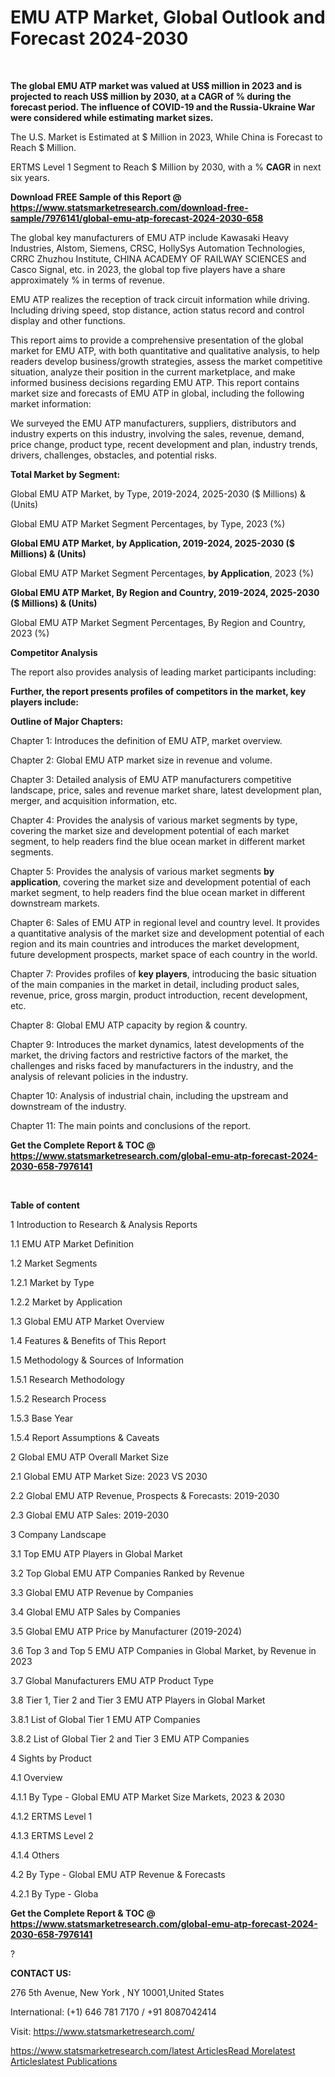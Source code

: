 <h1>EMU ATP Market, Global Outlook and Forecast 2024-2030</h1><br/><p><strong>The global EMU ATP market was valued at US$ million in 2023 and is projected to reach US$ million by 2030, at a <strong>CAGR</strong> of % during the forecast period. The influence of COVID-19 and the Russia-Ukraine War were considered while estimating market sizes.</strong></p>
 
 
 
 <p>The U.S. Market is Estimated at $ Million in 2023, While China is Forecast to Reach $ Million.</p>
 
 
 
 <p>ERTMS Level 1 Segment to Reach $ Million by 2030, with a % <strong>CAGR</strong> in next six years.</p>
 
 
 
 <p><strong>Download FREE Sample of this Report @ <a href="https://www.statsmarketresearch.com/download-free-sample/7976141/global-emu-atp-forecast-2024-2030-658">https://www.statsmarketresearch.com/download-free-sample/7976141/global-emu-atp-forecast-2024-2030-658</a></strong></p>
 
 
 
 <p>The global key manufacturers of EMU ATP include Kawasaki Heavy Industries, Alstom, Siemens, CRSC, HollySys Automation Technologies, CRRC Zhuzhou Institute, CHINA ACADEMY OF RAILWAY SCIENCES and Casco Signal, etc. in 2023, the global top five players have a share approximately % in terms of revenue.</p>
 
 
 
 <p>EMU ATP realizes the reception of track circuit information while driving. Including driving speed, stop distance, action status record and control display and other functions.</p>
 
 
 
 <p>This report aims to provide a comprehensive presentation of the global market for EMU ATP, with both quantitative and qualitative analysis, to help readers develop business/growth strategies, assess the market competitive situation, analyze their position in the current marketplace, and make informed business decisions regarding EMU ATP. This report contains market size and forecasts of EMU ATP in global, including the following market information:</p>
 
 
 
 <p>We surveyed the EMU ATP manufacturers, suppliers, distributors and industry experts on this industry, involving the sales, revenue, demand, price change, product type, recent development and plan, industry trends, drivers, challenges, obstacles, and potential risks.</p>
 
 
 
 <p><strong>Total Market by Segment:</strong></p>
 
 
 
 <p>Global EMU ATP Market, by Type, 2019-2024, 2025-2030 ($ Millions) & (Units)</p>
 
 
 
 <p>Global EMU ATP Market Segment Percentages, by Type, 2023 (%)</p>
 
 
 
 <p><strong>Global EMU ATP Market, <strong>by Application</strong>, 2019-2024, 2025-2030 ($ Millions) & (Units)</strong></p>
 
 
 
 <p>Global EMU ATP Market Segment Percentages, <strong>by Application</strong>, 2023 (%)</p>
 
 
 
 <p><strong>Global EMU ATP Market, By Region and Country, 2019-2024, 2025-2030 ($ Millions) & (Units)</strong></p>
 
 
 
 <p>Global EMU ATP Market Segment Percentages, By Region and Country, 2023 (%)</p>
 
 
 
 <p><strong>Competitor Analysis</strong></p>
 
 
 
 <p>The report also provides analysis of leading market participants including:</p>
 
 
 
 <p><strong>Further, the report presents profiles of competitors in the market, <strong>key players</strong> include:</strong></p>
 
 
 
 <p><strong>Outline of Major Chapters:</strong></p>
 
 
 
 <p>Chapter 1: Introduces the definition of EMU ATP, market overview.</p>
 
 
 
 <p>Chapter 2: Global EMU ATP market size in revenue and volume.</p>
 
 
 
 <p>Chapter 3: Detailed analysis of EMU ATP manufacturers competitive landscape, price, sales and revenue market share, latest development plan, merger, and acquisition information, etc.</p>
 
 
 
 <p>Chapter 4: Provides the analysis of various market segments by type, covering the market size and development potential of each market segment, to help readers find the blue ocean market in different market segments.</p>
 
 
 
 <p>Chapter 5: Provides the analysis of various market segments <strong>by application</strong>, covering the market size and development potential of each market segment, to help readers find the blue ocean market in different downstream markets.</p>
 
 
 
 <p>Chapter 6: Sales of EMU ATP in regional level and country level. It provides a quantitative analysis of the market size and development potential of each region and its main countries and introduces the market development, future development prospects, market space of each country in the world.</p>
 
 
 
 <p>Chapter 7: Provides profiles of <strong>key players</strong>, introducing the basic situation of the main companies in the market in detail, including product sales, revenue, price, gross margin, product introduction, recent development, etc.</p>
 
 
 
 <p>Chapter 8: Global EMU ATP capacity by region & country.</p>
 
 
 
 <p>Chapter 9: Introduces the market dynamics, latest developments of the market, the driving factors and restrictive factors of the market, the challenges and risks faced by manufacturers in the industry, and the analysis of relevant policies in the industry.</p>
 
 
 
 <p>Chapter 10: Analysis of industrial chain, including the upstream and downstream of the industry.</p>
 
 
 
 <p>Chapter 11: The main points and conclusions of the report.</p>
 
 
 
 <div><b>Get the Complete Report & TOC @ <a href="https://www.statsmarketresearch.com/global-emu-atp-forecast-2024-2030-658-7976141">https://www.statsmarketresearch.com/global-emu-atp-forecast-2024-2030-658-7976141</a></b></div>
 
 
 
 <p><br />
 
 <b>Table of content</b></p>
 
 
 
 <p>1 Introduction to Research & Analysis Reports<br />
 
 1.1 EMU ATP Market Definition<br />
 
 1.2 Market Segments<br />
 
 1.2.1 Market by Type<br />
 
 1.2.2 Market by Application<br />
 
 1.3 Global EMU ATP Market Overview<br />
 
 1.4 Features & Benefits of This Report<br />
 
 1.5 Methodology & Sources of Information<br />
 
 1.5.1 Research Methodology<br />
 
 1.5.2 Research Process<br />
 
 1.5.3 Base Year<br />
 
 1.5.4 Report Assumptions & Caveats<br />
 
 2 Global EMU ATP Overall Market Size<br />
 
 2.1 Global EMU ATP Market Size: 2023 VS 2030<br />
 
 2.2 Global EMU ATP Revenue, Prospects & Forecasts: 2019-2030<br />
 
 2.3 Global EMU ATP Sales: 2019-2030<br />
 
 3 Company Landscape<br />
 
 3.1 Top EMU ATP Players in Global Market<br />
 
 3.2 Top Global EMU ATP Companies Ranked by Revenue<br />
 
 3.3 Global EMU ATP Revenue by Companies<br />
 
 3.4 Global EMU ATP Sales by Companies<br />
 
 3.5 Global EMU ATP Price by Manufacturer (2019-2024)<br />
 
 3.6 Top 3 and Top 5 EMU ATP Companies in Global Market, by Revenue in 2023<br />
 
 3.7 Global Manufacturers EMU ATP Product Type<br />
 
 3.8 Tier 1, Tier 2 and Tier 3 EMU ATP Players in Global Market<br />
 
 3.8.1 List of Global Tier 1 EMU ATP Companies<br />
 
 3.8.2 List of Global Tier 2 and Tier 3 EMU ATP Companies<br />
 
 4 Sights by Product<br />
 
 4.1 Overview<br />
 
 4.1.1 By Type - Global EMU ATP Market Size Markets, 2023 & 2030<br />
 
 4.1.2 ERTMS Level 1<br />
 
 4.1.3 ERTMS Level 2<br />
 
 4.1.4 Others<br />
 
 4.2 By Type - Global EMU ATP Revenue & Forecasts<br />
 
 4.2.1 By Type - Globa</p>
 
 
 
 <div><b>Get the Complete Report & TOC @ <a href="https://www.statsmarketresearch.com/global-emu-atp-forecast-2024-2030-658-7976141">https://www.statsmarketresearch.com/global-emu-atp-forecast-2024-2030-658-7976141</a></b></div>
 
 
 
 <p>? </p>
 
 
 
 <p><b>CONTACT US:</b><br />
 
 276 5th Avenue, New York , NY 10001,United States<br />
 
 International: (+1) 646 781 7170 / +91 8087042414<br />
 
 Visit: <a href="https://www.statsmarketresearch.com/">https://www.statsmarketresearch.com/</a><br />
 
 <a href="https://gyeongbokgung.com">https://www.statsmarketresearch.com/</a><a href="https://hallyeomaritime.com">latest Articles</a><a href="https://jingwansa.com">Read More</a><a href="https://nguoiviet.jp/">latest Articles</a><a href="https://www.intelmarketresearch.com/">latest Publications</a></p>